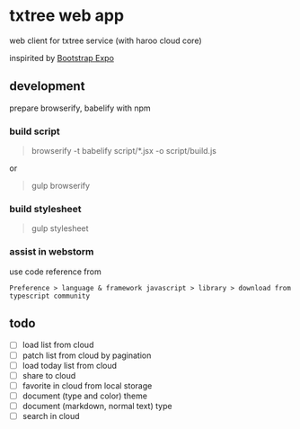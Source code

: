 # txtree web app

web client for txtree service (with haroo cloud core)

inspirited by [Bootstrap Expo](http://expo.getbootstrap.com/)

## development

prepare browserify, babelify with npm

### build script

> browserify -t babelify  script/*.jsx -o script/build.js

or 

> gulp browserify

### build stylesheet

> gulp stylesheet

### assist in webstorm

use code reference from 

    Preference > language & framework javascript > library > download from typescript community
    
## todo

- [ ] load list from cloud
- [ ] patch list from cloud by pagination
- [ ] load today list from cloud
- [ ] share to cloud
- [ ] favorite in cloud from local storage
- [ ] document (type and color) theme
- [ ] document (markdown, normal text) type
- [ ] search in cloud
